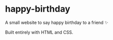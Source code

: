 # happy-birthday
A small website to say happy birthday to a friend ✨

Built entirely with HTML and CSS.
